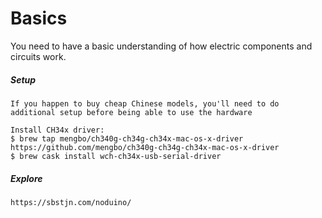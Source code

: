 # Basics

You need to have a basic understanding of how electric components and circuits work.

##### Setup

```
If you happen to buy cheap Chinese models, you'll need to do additional setup before being able to use the hardware

Install CH34x driver:
$ brew tap mengbo/ch340g-ch34g-ch34x-mac-os-x-driver https://github.com/mengbo/ch340g-ch34g-ch34x-mac-os-x-driver
$ brew cask install wch-ch34x-usb-serial-driver
```

##### Explore

```
https://sbstjn.com/noduino/
```



